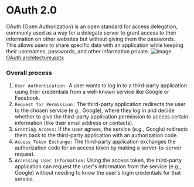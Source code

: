 # OAuth 2.0
OAuth (Open Authorization) is an open standard for access delegation, commonly used as a way for a delegate server to grant access to their information on other websites but without giving them the passwords.<br>
This allows users to share specific data with an application while keeping their usernames, passwords, and other information private.
![image](https://github.com/vacu9708/Fundamental-knowledge/assets/67142421/0b164a5e-448a-4137-af62-929997aba72c)<br>
[OAuth.architecture.pptx](https://github.com/vacu9708/Fundamental-knowledge/files/12428136/OAuth.architecture.pptx)

### Overall process
1. `User Authentication:` A user wants to log in to a third-party application using their credentials from a well-known service like Google or Facebook.
2. `Request for Permission:` The third-party application redirects the user to the chosen service (e.g., Google), where they log in and decide whether to give the third-party application permission to access certain information (like their email address or contacts).
3. `Granting Access:` If the user agrees, the service (e.g., Google) redirects them back to the third-party application with an authorization code.
4. `Access Token Exchange:` The third-party application exchanges the authorization code for an access token by making a server-to-server request.
5. `Accessing User Information:` Using the access token, the third-party application can request the user's information from the service (e.g., Google) without needing to know the user's login credentials for that service.
